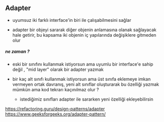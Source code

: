 <h2> Adapter </h2>

* uyumsuz iki farklı interface'in biri ile çalışabilmesini sağlar 

* adapter bir objeyi sararak diğer objenin anlamasına olanak sağlayacak hale getirir, bu kapsama iki objenin iç yapılarında değişiklere gitmeden olur
 <h5> ne zaman ?</h5>
 
 * eski bir sınıfını kullanmak istiyorsun ama uyumlu bir interface'e sahip değil , "mid layer" olarak bir adapter yazmak
 
 *  bir kaç alt sınıfı kullanmak istiyorsun ama üst sınıfa eklemeye imkan vermeyen ortak davranış, yeni alt sınıflar oluşturarak bu özelliği yazmak mümkün ama kod tekrarı kaçınılmaz olur ? 
    * istediğimiz sınıfları adapter ile sararken yeni özelliği ekleyebilirsin 
    
https://refactoring.guru/design-patterns/adapter
https://www.geeksforgeeks.org/adapter-pattern/